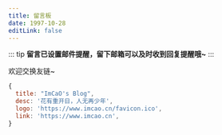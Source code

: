 ```yaml
---
title: 留言板
date: 1997-10-28
editLink: false
---
```


::: tip
**留言已设置邮件提醒，留下邮箱可以及时收到回复提醒哦~**
:::

欢迎交换友链~

```js
{
  title: "ImCaO's Blog",
  desc: '花有重开日，人无再少年',
  logo: 'https://www.imcao.cn/favicon.ico',
  link: 'https://www.imcao.cn',
}
```

